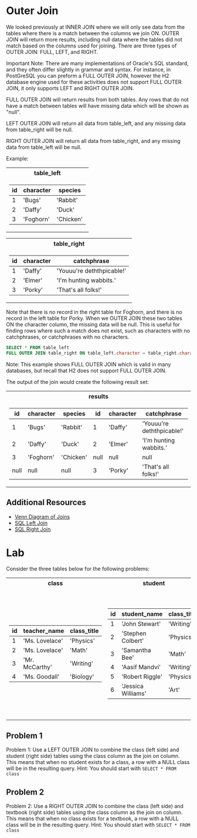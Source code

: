 # Outer Join

We looked previously at INNER JOIN where we will only see data from the tables where there is a match between the
columns we join ON. OUTER JOIN will return more results, including null data where the tables did not match based
on the columns used for joining. There are three types of OUTER JOIN: FULL, LEFT, and RIGHT.

Important Note: There are many implementations of Oracle's SQL standard, and they often differ slightly in grammar
and syntax. For instance, in PostGreSQL you can preform a FULL OUTER JOIN, however the H2 database engine used for
these activities does not support FULL OUTER JOIN, it only supports LEFT and RIGHT OUTER JOIN.

FULL OUTER JOIN will return results from both tables. Any rows that do not have a match between tables will have
missing data which will be shown as "null".

LEFT OUTER JOIN will return all data from table_left, and any missing data from table_right will be null.

RIGHT OUTER JOIN will return all data from table_right, and any missing data from table_left will be null.

Example:

<table>
<tr><th>table_left</th></tr>
<tr><td>

| id  | character | species   |
| --- | --------- | --------- |
| 1   | 'Bugs'    | 'Rabbit'  |
| 2   | 'Daffy'   | 'Duck'    |
| 3   | 'Foghorn' | 'Chicken' |

</td></tr></table>
<table></th><th>table_right</th></tr>
<tr><td>

| id  | character | catchphrase               |
| --- | --------- | ------------------------- |
| 1   | 'Daffy'   | 'Youuu're deththpicable!' |
| 2   | 'Elmer'   | 'I'm hunting wabbits.'    |
| 3   | 'Porky'   | 'That's all folks!'       |

</td></tr></table>

Note that there is no record in the right table for Foghorn, and there is no record in the left table for
Porky. When we OUTER JOIN these two tables ON the character column, the missing data will be null. This is useful for finding rows where such a match does not exist, such as characters with no catchphrases, or catchphrases with no characters.

```SQL
SELECT * FROM table_left
FULL OUTER JOIN table_right ON table_left.character = table_right.character
```

Note: This example shows FULL OUTER JOIN which is valid in many databases, but recall that H2 does not support FULL
OUTER JOIN.

The output of the join would create the following result set:

<table><tr><th> results </th></tr><tr><td>

| id   | character | species   | id   | character | catchphrase               |
| ---- | --------- | --------- | ---- | --------- | ------------------------- |
| 1    | 'Bugs'    | 'Rabbit'  | 1    | 'Daffy'   | 'Youuu're deththpicable!' |
| 2    | 'Daffy'   | 'Duck'    | 2    | 'Elmer'   | 'I'm hunting wabbits.'    |
| 3    | 'Foghorn' | 'Chicken' | null | null      | null                      |
| null | null      | null      | 3    | 'Porky'   | 'That's all folks!'       |

</td></tr></table>

## Additional Resources

- [Venn Diagram of Joins](https://stackoverflow.com/questions/13997365/sql-joins-as-venn-diagram)
- [SQL Left Join](https://www.w3schools.com/sql/sql_join_left.asp)
- [SQL Right Join](https://www.w3schools.com/sql/sql_join_right.asp)

# Lab

Consider the three tables below for the following problems:

<table>
<tr><th> class   </th><th> student </th><th> textbook </th></tr>
<tr><td>

| id  | teacher_name   | class_title |
| --- | -------------- | ----------- |
| 1   | 'Ms. Lovelace' | 'Physics'   |
| 2   | 'Ms. Lovelace' | 'Math'      |
| 3   | 'Mr. McCarthy' | 'Writing'   |
| 4   | 'Ms. Goodall'  | 'Biology'   |

</td><td>

| id  | student_name       | class_title |
| --- | ------------------ | ----------- |
| 1   | 'John Stewart'     | 'Writing'   |
| 2   | 'Stephen Colbert'  | 'Physics'   |
| 3   | 'Samantha Bee'     | 'Math'      |
| 4   | 'Aasif Mandvi'     | 'Writing'   |
| 5   | 'Robert Riggle'    | 'Physics'   |
| 6   | 'Jessica Williams' | 'Art'       |

</td><td>

| id  | class_title | textbook_title                     |
| --- | ----------- | ---------------------------------- |
| 1   | 'Physics'   | 'Motion 101'                       |
| 2   | 'Math'      | 'What Even Is Modulus Anyway?'     |
| 3   | 'Biology'   | 'Lions, Tigers, and Organs 5th ed' |
| 4   | 'Writing'   | 'The Story Circle Workbook'        |
| 5   | 'Art'       | 'Teenage Mutant Ninja Turtles #10' |

</td></tr> </table>

## Problem 1

Problem 1: Use a LEFT OUTER JOIN to combine the class (left side) and student (right side) tables using the class column as the join on column. This means that when no student exists for a class, a row with a NULL class will be in the resulting query. Hint: You should start with `SELECT * FROM class`

## Problem 2

Problem 2: Use a RIGHT OUTER JOIN to combine the class (left side) and textbook (right side) tables using the class column as the join on column. This means that when no class exists for a textbook, a row with a NULL class will be in the resulting query. Hint: You should start with `SELECT * FROM class`
